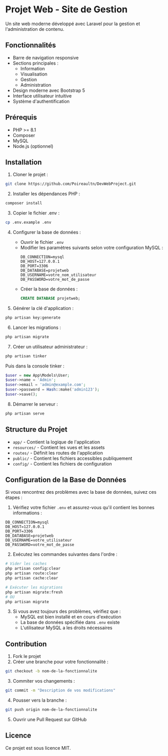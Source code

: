 # Projet Web - Site de Gestion

Un site web moderne développé avec Laravel pour la gestion et l'administration de contenu.

## Fonctionnalités

- Barre de navigation responsive
- Sections principales :
  - Information
  - Visualisation
  - Gestion
  - Administration
- Design moderne avec Bootstrap 5
- Interface utilisateur intuitive
- Système d'authentification

## Prérequis

- PHP >= 8.1
- Composer
- MySQL
- Node.js (optionnel)

## Installation

1. Cloner le projet :
```bash
git clone https://github.com/Poireaultn/DevWebProject.git
```

2. Installer les dépendances PHP :
```bash
composer install
```

3. Copier le fichier .env :
```bash
cp .env.example .env
```

4. Configurer la base de données :
   - Ouvrir le fichier `.env`
   - Modifier les paramètres suivants selon votre configuration MySQL :
     ```
     DB_CONNECTION=mysql
     DB_HOST=127.0.0.1
     DB_PORT=3306
     DB_DATABASE=projetweb
     DB_USERNAME=votre_nom_utilisateur
     DB_PASSWORD=votre_mot_de_passe
     ```
   - Créer la base de données :
     ```sql
     CREATE DATABASE projetweb;
     ```

5. Générer la clé d'application :
```bash
php artisan key:generate
```

6. Lancer les migrations :
```bash
php artisan migrate
```

7. Créer un utilisateur administrateur :
```bash
php artisan tinker
```
Puis dans la console tinker :
```php
$user = new App\Models\User;
$user->name = 'Admin';
$user->email = 'admin@example.com';
$user->password = Hash::make('admin123');
$user->save();
```

8. Démarrer le serveur :
```bash
php artisan serve
```

## Structure du Projet

- `app/` - Contient la logique de l'application
- `resources/` - Contient les vues et les assets
- `routes/` - Définit les routes de l'application
- `public/` - Contient les fichiers accessibles publiquement
- `config/` - Contient les fichiers de configuration

## Configuration de la Base de Données

Si vous rencontrez des problèmes avec la base de données, suivez ces étapes :

1. Vérifiez votre fichier `.env` et assurez-vous qu'il contient les bonnes informations :
```env
DB_CONNECTION=mysql
DB_HOST=127.0.0.1
DB_PORT=3306
DB_DATABASE=projetweb
DB_USERNAME=votre_utilisateur
DB_PASSWORD=votre_mot_de_passe
```

2. Exécutez les commandes suivantes dans l'ordre :
```bash
# Vider les caches
php artisan config:clear
php artisan route:clear
php artisan cache:clear

# Exécuter les migrations
php artisan migrate:fresh
# OU
php artisan migrate
```

3. Si vous avez toujours des problèmes, vérifiez que :
   - MySQL est bien installé et en cours d'exécution
   - La base de données spécifiée dans `.env` existe
   - L'utilisateur MySQL a les droits nécessaires

## Contribution

1. Fork le projet
2. Créer une branche pour votre fonctionnalité :
```bash
git checkout -b nom-de-la-fonctionnalite
```
3. Commiter vos changements :
```bash
git commit -m "Description de vos modifications"
```
4. Pousser vers la branche :
```bash
git push origin nom-de-la-fonctionnalite
```
5. Ouvrir une Pull Request sur GitHub

## Licence

Ce projet est sous licence MIT.
